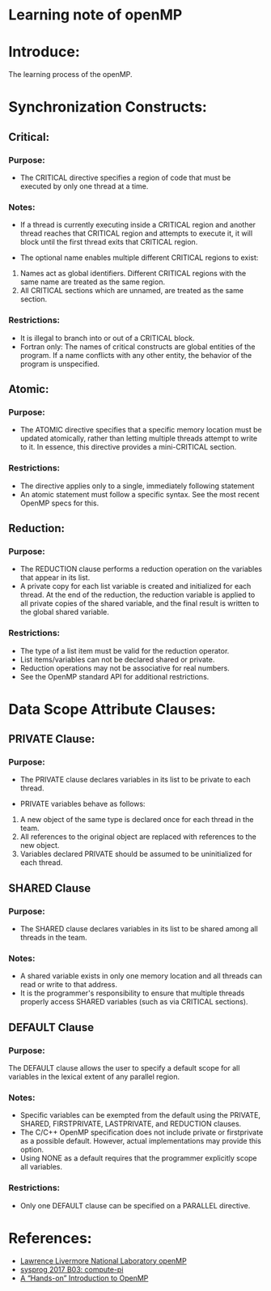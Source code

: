 # Learning note of openMP

# Introduce:
The learning process of the openMP.

# Synchronization Constructs:

## Critical:

### Purpose:

 - The CRITICAL directive specifies a region of code that must be executed by only one thread at a time.

### Notes:

 - If a thread is currently executing inside a CRITICAL region and another thread reaches that CRITICAL region and attempts to execute it, it will block until the first thread exits that CRITICAL region.

 - The optional name enables multiple different CRITICAL regions to exist:
  1. Names act as global identifiers. Different CRITICAL regions with the same name are treated as the same region.
  2. All CRITICAL sections which are unnamed, are treated as the same section.

### Restrictions:

 - It is illegal to branch into or out of a CRITICAL block.
 - Fortran only: The names of critical constructs are global entities of the program. If a name conflicts with any other entity, the behavior of the program is unspecified.

## Atomic:

### Purpose:
 - The ATOMIC directive specifies that a specific memory location must be updated atomically, rather than letting multiple threads attempt to write to it. In essence, this directive provides a mini-CRITICAL section.

### Restrictions:
 - The directive applies only to a single, immediately following statement
 - An atomic statement must follow a specific syntax. See the most recent OpenMP specs for this.

## Reduction:

### Purpose:

 - The REDUCTION clause performs a reduction operation on the variables that appear in its list.
 - A private copy for each list variable is created and initialized for each thread. At the end of the reduction, the reduction variable is applied to all private copies of the shared variable, and the final result is written to the global shared variable.

### Restrictions:

 - The type of a list item must be valid for the reduction operator.
 - List items/variables can not be declared shared or private.
 - Reduction operations may not be associative for real numbers.
 - See the OpenMP standard API for additional restrictions.

# Data Scope Attribute Clauses:

## PRIVATE Clause:

### Purpose:
 - The PRIVATE clause declares variables in its list to be private to each thread.

 - PRIVATE variables behave as follows:
  1. A new object of the same type is declared once for each thread in the team.
  2. All references to the original object are replaced with references to the new object.
  3. Variables declared PRIVATE should be assumed to be uninitialized for each thread.

## SHARED Clause

### Purpose:
 - The SHARED clause declares variables in its list to be shared among all threads in the team.

### Notes:
 - A shared variable exists in only one memory location and all threads can read or write to that address.
 - It is the programmer's responsibility to ensure that multiple threads properly access SHARED variables (such as via CRITICAL sections).

## DEFAULT Clause

### Purpose:
The DEFAULT clause allows the user to specify a default scope for all variables in the lexical extent of any parallel region.

### Notes:
 - Specific variables can be exempted from the default using the PRIVATE, SHARED, FIRSTPRIVATE, LASTPRIVATE, and REDUCTION clauses.
 - The C/C++ OpenMP specification does not include private or firstprivate as a possible default. However, actual implementations may provide this option.
 - Using NONE as a default requires that the programmer explicitly scope all variables.

### Restrictions:
 - Only one DEFAULT clause can be specified on a PARALLEL directive.

# References:
- [Lawrence Livermore National Laboratory openMP](https://computing.llnl.gov/tutorials/openMP/#Combined)
- [sysprog 2017 B03: compute-pi](https://hackmd.io/s/HkiJpDPtx#openmp-%E7%89%88%E6%9C%AC)
- [A “Hands-on” Introduction to OpenMP](http://www.openmp.org/wp-content/uploads/omp-hands-on-SC08.pdf)
